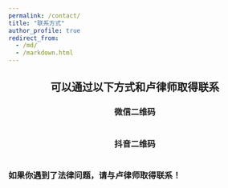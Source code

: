 ```yaml
---
permalink: /contact/
title: "联系方式"
author_profile: true
redirect_from: 
  - /md/
  - /markdown.html
---
```


## <center> 可以通过以下方式和卢律师取得联系</center>

### <center>微信二维码</center>

<img src="file:///C:/Users/Hulk/Downloads/微信.jpg" title="" alt="" data-align="center">

### <center>抖音二维码</center>

<img src="file:///C:/Users/Hulk/Downloads/抖音.jpg" title="" alt="" data-align="center">

### 如果你遇到了法律问题，请与卢律师取得联系！
